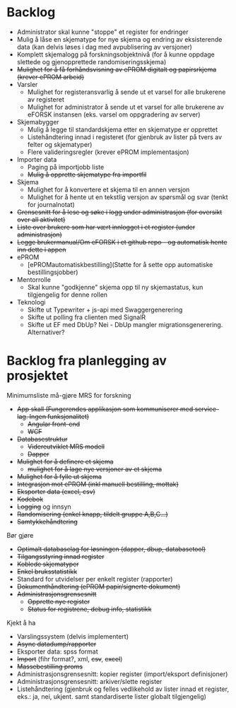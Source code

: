 # Backlog

- Administrator skal kunne "stoppe" et register for endringer
- Mulig å låse en skjematype for nye skjema og endring av eksisterende data (kan delvis løses i dag med avpublisering av versjoner)
- Komplett skjemalogg på forskningsobjektnivå (for å kunne oppdage slettede og gjenopprettede randomiseringsskjema)
- ~~Mulighet for å få forhåndsvisning av ePROM digitalt og papirsrkjema (krever ePROM arbeid)~~
- Varsler
	- Mulighet for registeransvarlig å sende ut et varsel for alle brukerene av registeret
	- Mulighet for administrator å sende ut et varsel for alle brukerene av eFORSK instansen (eks. varsel om oppgradering av server)
- Skjemabygger
	- Mulig å legge til standardskjema etter en skjematype er opprettet
	- Listehåndtering innad i registeret (for gjenbruk av lister på tvers av felter og skjematyper)
	- Flere valideringsregler (krever ePROM implementasjon)
- Importer data
	- Paging på importjobb liste
	- ~~Mulig å opprette skjematype fra importfil~~
- Skjema
	- Mulighet for å konvertere et skjema til en annen versjon
	- Mulighet for å hente ut en tekstlig versjon av spørsmål og svar (tenkt for journalnotat)
- ~~Grensesnitt for å lese og søke i logg under administrasjon (for oversikt over all aktivitet)~~
- ~~Liste over brukere som har vært innlogget i et register (under administrasjon)~~
- ~~Legge brukermanual/Om eFORSK i et github repo - og automatisk hente inn dette i appen~~
- ePROM
	- [ePROMautomatiskbestilling](Støtte for å sette opp automatiske bestillingsjobber)
- Mentorrolle
	- Skal kunne "godkjenne" skjema opp til ny skjemastatus, kun tilgjengelig for denne rollen
- Teknologi
	- Skifte ut Typewriter + js-api med Swaggergenerering
	- Skifte ut polling fra clienten med SignalR
	- Skifte ut EF med DbUp? Nei - DbUp mangler migrationsgenerering. Alternativer?

# Backlog fra planlegging av prosjektet

Minimumsliste må-gjøre MRS for forskning
- ~~App skall (Fungerendes applikasjon som kommuniserer med service-lag. Ingen funksjonalitet)~~
	- ~~Angular front-end~~
	- ~~WCF~~
- ~~Databasestruktur~~
	- ~~Videreutviklet MRS modell~~
	- ~~Dapper~~
- ~~Mulighet for å definere et skjema~~
	- ~~mulighet for å lage nye versjoner av et skjema~~
- ~~Mulighet for å fylle ut skjema~~
- ~~Integrasjon mot ePROM (inkl manuell bestilling,  mottak)~~
- ~~Eksporter data (excel, csv)~~
- ~~Kodebok~~
- ~~Logging~~ og innsyn
- ~~Randomisering (enkel knapp, tildelt gruppe  A,B,C...)~~
- ~~Samtykkehåndtering~~

Bør gjøre
- ~~Optimalt databaselag for løsningen (dapper, dbup, databasetool)~~
- ~~Tilgangsstyring innad register~~
- ~~Koblede skjematyper~~
- ~~Enkel bruksstatistikk~~
- Standard for utvidelser per enkelt register (rapporter)
- ~~Dokumenthåndtering (ePROM papir/signerte dokument)~~
- ~~Administrasjonsgrensesnitt~~
	- ~~Opprette nye register~~
	- ~~Status for registrene, debug info, statistikk~~

Kjekt å ha
- Varslingssystem (delvis implementert)
- ~~Async datadump/rapporter~~
- Eksporter data: spss format
- ~~Import~~ (fihr format?, xml, ~~csv~~, ~~excel~~)
- ~~Massebestilling proms~~
- Administrasjonsgrensesnitt: kopier register (import/eksport definisjoner)
- Administrasjonsgrensesnitt: arkiver/slette register
- Listehåndtering (gjenbruk og felles vedlikehold av lister innad et register, eks.: ja, nei, ukjent. samt standardiserte lister globalt tilgjengelig)
